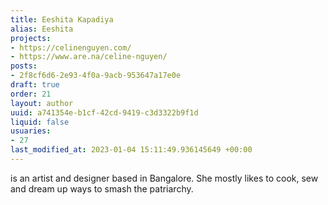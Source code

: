 ```yaml
---
title: Eeshita Kapadiya
alias: Eeshita
projects:
- https://celinenguyen.com/
- https://www.are.na/celine-nguyen/
posts:
- 2f8cf6d6-2e93-4f0a-9acb-953647a17e0e
draft: true
order: 21
layout: author
uuid: a741354e-b1cf-42cd-9419-c3d3322b9f1d
liquid: false
usuaries:
- 27
last_modified_at: 2023-01-04 15:11:49.936145649 +00:00
---
```


<p>is an artist and designer based in Bangalore. She mostly likes to cook, sew and dream up ways to smash the patriarchy.</p>